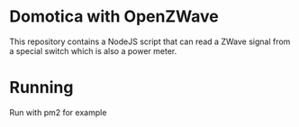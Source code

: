 # Domotica with OpenZWave
This repository contains a NodeJS script that can read a ZWave signal from a special switch which is also a power meter.

# Running
Run with pm2 for example
